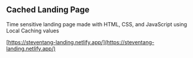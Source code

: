 ## Cached Landing Page

Time sensitive landing page made with HTML, CSS, and JavaScript using Local Caching values

[https://steventang-landing.netlify.app/](https://steventang-landing.netlify.app/)

